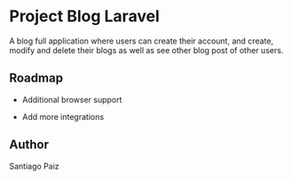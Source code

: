 # Project Blog Laravel

A blog full application where users can create their account, and create, modify
and delete their blogs as well as see other blog post of other users.

## Roadmap

- Additional browser support

- Add more integrations

## Author

Santiago Paiz

